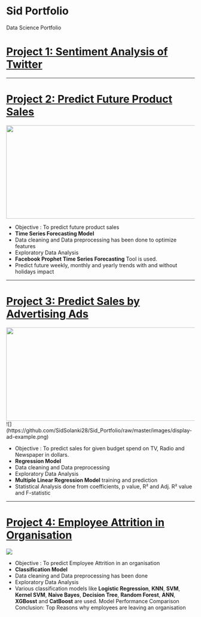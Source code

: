 # Sid Portfolio
Data Science Portfolio

# [Project 1: Sentiment Analysis of Twitter](https://github.com/SidSolanki28/Sentiment-Analysis-of-Twitter)

---
# [Project 2: Predict Future Product Sales](https://github.com/SidSolanki28/Predict-Future-Product-Sales)

<img src="https://github.com/SidSolanki28/Sid_Portfolio/raw/master/images/0_1nv2atmRxYF8RhEw.png" width="700" height="250">

- Objective : To predict future product sales
- **Time Series Forecasting Model**
- Data cleaning and Data preprocessing has been done to optimize features
- Exploratory Data Analysis
- **Facebook Prophet Time Series Forecasting** Tool is used.
- Predict future weekly, monthly and yearly trends with and without holidays impact

---
# [Project 3: Predict Sales by Advertising Ads](https://github.com/SidSolanki28/Predict-Sales-by-Advertising-Ads)

<img src="https://github.com/SidSolanki28/Sid_Portfolio/raw/master/images/display-ad-example.png" width="700" height="250">
![](https://github.com/SidSolanki28/Sid_Portfolio/raw/master/images/display-ad-example.png)

- Objective : To predict sales for given budget spend on TV, Radio and Newspaper in dollars.
- **Regression Model**
- Data cleaning and Data preprocessing
- Exploratory Data Analysis
- **Multiple Linear Regression Model** training and prediction
- Statistical Analysis done from coefficients, p value, R² and Adj. R² value and F-statistic

---
# [Project 4: Employee Attrition in Organisation](https://github.com/SidSolanki28/Employee-Attrition-in-Organisation)

![](https://github.com/SidSolanki28/Sid_Portfolio/blob/master/images/attrition.jpg)

- Objective : To predict Employee Attrition in an organisation 
- **Classification Model**
- Data cleaning and Data preprocessing has been done
- Exploratory Data Analysis
- Various classification models like **Logistic Regression**, **KNN**, **SVM**, **Kernel SVM**, **Naive Bayes**, **Decision Tree**, **Random Forest**, **ANN**, **XGBosst** and **CatBoost**  are used.
Model Performance Comparison
Conclusion: Top Reasons why employees are leaving an organisation
